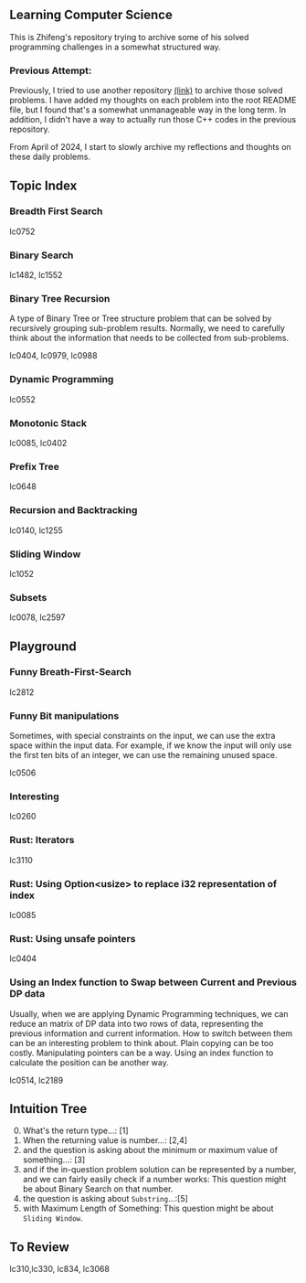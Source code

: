 ## Learning Computer Science

This is Zhifeng's repository trying to archive some of his solved programming challenges in a somewhat structured way.

### Previous Attempt:

Previously, I tried to use another repository [(link)](https://github.com/zf-w/Learn-CS-Old) to archive those solved problems. I have added my thoughts on each problem into the root README file, but I found that's a somewhat unmanageable way in the long term. In addition, I didn't have a way to actually run those C++ codes in the previous repository.

From April of 2024, I start to slowly archive my reflections and thoughts on these daily problems.

## Topic Index

### Breadth First Search

lc0752

### Binary Search

lc1482, lc1552

### Binary Tree Recursion

A type of Binary Tree or Tree structure problem that can be solved by recursively grouping sub-problem results. Normally, we need to carefully think about the information that needs to be collected from sub-problems.

lc0404, lc0979, lc0988

### Dynamic Programming

lc0552

### Monotonic Stack

lc0085, lc0402

### Prefix Tree

lc0648

### Recursion and Backtracking

lc0140, lc1255

### Sliding Window

lc1052

### Subsets

lc0078, lc2597

## Playground

### Funny Breath-First-Search

lc2812

### Funny Bit manipulations

Sometimes, with special constraints on the input, we can use the extra space within the input data. For example, if we know the input will only use the first ten bits of an integer, we can use the remaining unused space.

lc0506

### Interesting

lc0260

### Rust: Iterators

lc3110

### Rust: Using Option\<usize\> to replace i32 representation of index

lc0085

### Rust: Using unsafe pointers

lc0404

### Using an Index function to Swap between Current and Previous DP data

Usually, when we are applying Dynamic Programming techniques, we can reduce an matrix of DP data into two rows of data, representing the previous information and current information. How to switch between them can be an interesting problem to think about. Plain copying can be too costly. Manipulating pointers can be a way. Using an index function to calculate the position can be another way.

lc0514, lc2189

## Intuition Tree

0. What's the return type...: [1]
1. When the returning value is number...: [2,4]
2. and the question is asking about the minimum or maximum value of something...: [3]
3. and if the in-question problem solution can be represented by a number, and we can fairly easily check if a number works:
   This question might be about Binary Search on that number.
4. the question is asking about `Substring`...:[5]
5. with Maximum Length of Something:
   This question might be about `Sliding Window`.

## To Review

lc310,lc330, lc834, lc3068
